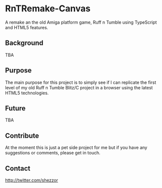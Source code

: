 # RnTRemake-Canvas
A remake an the old Amiga platform game, Ruff n Tumble using TypeScript and HTML5 features. 

## Background

TBA

## Purpose

The main purpose for this project is to simply see if I can replicate the first level of my old Ruff n Tumble Blitz/C project in a browser using the latest HTML5 technologies. 

## Future

TBA

## Contribute

At the moment this is just a pet side project for me but if you have any suggestions or comments, please get in touch.

## Contact

http://twitter.com/shezzor
